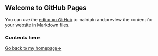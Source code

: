 ## Welcome to GitHub Pages

You can use the [editor on GitHub](https://github.com/960761/AboutJS/edit/master/README.md) to maintain and preview the content for your website in Markdown files.


### Contents here

[Go back to my homepage->](https://960761.github.io/)
